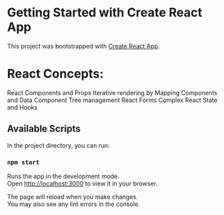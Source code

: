 # Getting Started with Create React App

This project was bootstrapped with [Create React App](https://github.com/facebook/create-react-app).

# React Concepts:
  React Components and Props
  Iterative rendering by Mapping Components and Data
  Component Tree management
  React Forms
  Complex React State and Hooks
  
## Available Scripts

In the project directory, you can run:

### `npm start`

Runs the app in the development mode.\
Open [http://localhost:3000](http://localhost:3000) to view it in your browser.

The page will reload when you make changes.\
You may also see any lint errors in the console.
